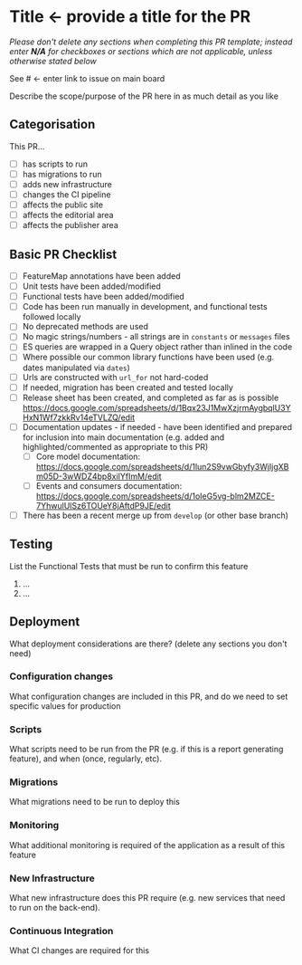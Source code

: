 # Title <- provide a title for the PR

*Please don't delete any sections when completing this PR template; instead enter **N/A** for checkboxes or sections which are not applicable, unless otherwise stated below*

See # <- enter link to issue on main board

Describe the scope/purpose of the PR here in as much detail as you like

## Categorisation

This PR...
- [ ] has scripts to run
- [ ] has migrations to run
- [ ] adds new infrastructure
- [ ] changes the CI pipeline
- [ ] affects the public site
- [ ] affects the editorial area
- [ ] affects the publisher area

## Basic PR Checklist

- [ ] FeatureMap annotations have been added
- [ ] Unit tests have been added/modified
- [ ] Functional tests have been added/modified
- [ ] Code has been run manually in development, and functional tests followed locally
- [ ] No deprecated methods are used
- [ ] No magic strings/numbers - all strings are in `constants` or `messages` files
- [ ] ES queries are wrapped in a Query object rather than inlined in the code
- [ ] Where possible our common library functions have been used (e.g. dates manipulated via `dates`)
- [ ] Urls are constructed with `url_for` not hard-coded
- [ ] If needed, migration has been created and tested locally
- [ ] Release sheet has been created, and completed as far as is possible https://docs.google.com/spreadsheets/d/1Bqx23J1MwXzjrmAygbqlU3YHxN1Wf7zkkRv14eTVLZQ/edit
- [ ] Documentation updates - if needed - have been identified and prepared for inclusion into main documentation (e.g. added and highlighted/commented as appropriate to this PR)
    - [ ] Core model documentation: https://docs.google.com/spreadsheets/d/1lun2S9vwGbyfy3WjIjgXBm05D-3wWDZ4bp8xiIYfImM/edit
    - [ ] Events and consumers documentation: https://docs.google.com/spreadsheets/d/1oIeG5vg-blm2MZCE-7YhwulUlSz6TOUeY8jAftdP9JE/edit
- [ ] There has been a recent merge up from `develop` (or other base branch)

## Testing

List the Functional Tests that must be run to confirm this feature

1. ...
2. ...



## Deployment

What deployment considerations are there? (delete any sections you don't need)

### Configuration changes

What configuration changes are included in this PR, and do we need to set specific values for production

### Scripts

What scripts need to be run from the PR (e.g. if this is a report generating feature), and when (once, regularly, etc).

### Migrations

What migrations need to be run to deploy this

### Monitoring

What additional monitoring is required of the application as a result of this feature

### New Infrastructure

What new infrastructure does this PR require (e.g. new services that need to run on the back-end).

### Continuous Integration

What CI changes are required for this


